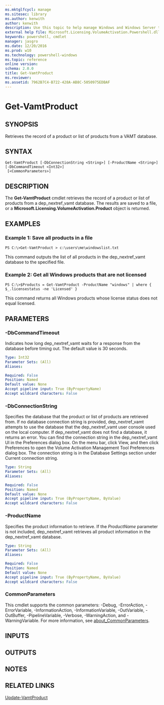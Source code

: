 ```yaml
---
ms.mktglfcycl: manage
ms.sitesec: library
ms.author: kenwith
author: kenwith
description: Use this topic to help manage Windows and Windows Server technologies with Windows PowerShell.
external help file: Microsoft.Licensing.VolumeActivation.Powershell.dll-Help.xml
keywords: powershell, cmdlet
manager: jasgro
ms.date: 12/20/2016
ms.prod: w10
ms.technology: powershell-windows
ms.topic: reference
online version: 
schema: 2.0.0
title: Get-VamtProduct
ms.reviewer:
ms.assetid: 7962B7C4-B722-428A-AB8C-5050975EDBAF
---
```


# Get-VamtProduct

## SYNOPSIS
Retrieves the record of a product or list of products from a VAMT database.

## SYNTAX

```
Get-VamtProduct [-DbConnectionString <String>] [-ProductName <String>] [-DbCommandTimeout <Int32>]
 [<CommonParameters>]
```

## DESCRIPTION
The **Get-VamtProduct** cmdlet retrieves the record of a product or list of products from a dep_nextref_vamt database.
The results are saved to a file, or a **Microsoft.Licensing.VolumeActivation.Product** object is returned.

## EXAMPLES

### Example 1: Save all products in a file
```
PS C:\>Get-VamtProduct > c:\users\me\windowslist.txt
```

This command outputs the list of all products in the dep_nextref_vamt database to the specified file.

### Example 2: Get all Windows products that are not licensed
```
PS C:\>$Products = Get-VamtProduct -ProductName "windows" | where { $_.licensestatus -ne 'Licensed' }
```

This command returns all Windows products whose license status does not equal licensed.

## PARAMETERS

### -DbCommandTimeout
Indicates how long dep_nextref_vamt waits for a response from the database before timing out.
The default value is 30 seconds.

```yaml
Type: Int32
Parameter Sets: (All)
Aliases: 

Required: False
Position: Named
Default value: None
Accept pipeline input: True (ByPropertyName)
Accept wildcard characters: False
```

### -DbConnectionString
Specifies the database that the product or list of products are retrieved from.
If no database connection string is provided, dep_nextref_vamt attempts to use the database that the dep_nextref_vamt user console used on the local computer.
If dep_nextref_vamt does not find a database, it returns an error.
You can find the connection string in the dep_nextref_vamt UI in the Preferences dialog box.
On the menu bar, click View, and then click Preferences to open the Volume Activation Management Tool Preferences dialog box.
The connection string is in the Database Settings section under Current connection string.

```yaml
Type: String
Parameter Sets: (All)
Aliases: 

Required: False
Position: Named
Default value: None
Accept pipeline input: True (ByPropertyName, ByValue)
Accept wildcard characters: False
```

### -ProductName
Specifies the product information to retrieve.
If the *ProductName* parameter is not included, dep_nextref_vamt retrieves all product information in the dep_nextref_vamt database.

```yaml
Type: String
Parameter Sets: (All)
Aliases: 

Required: False
Position: Named
Default value: None
Accept pipeline input: True (ByPropertyName, ByValue)
Accept wildcard characters: False
```

### CommonParameters
This cmdlet supports the common parameters: -Debug, -ErrorAction, -ErrorVariable, -InformationAction, -InformationVariable, -OutVariable, -OutBuffer, -PipelineVariable, -Verbose, -WarningAction, and -WarningVariable. For more information, see [about_CommonParameters](http://go.microsoft.com/fwlink/?LinkID=113216).

## INPUTS

## OUTPUTS

## NOTES

## RELATED LINKS

[Update-VamtProduct](./Update-VamtProduct.md)
